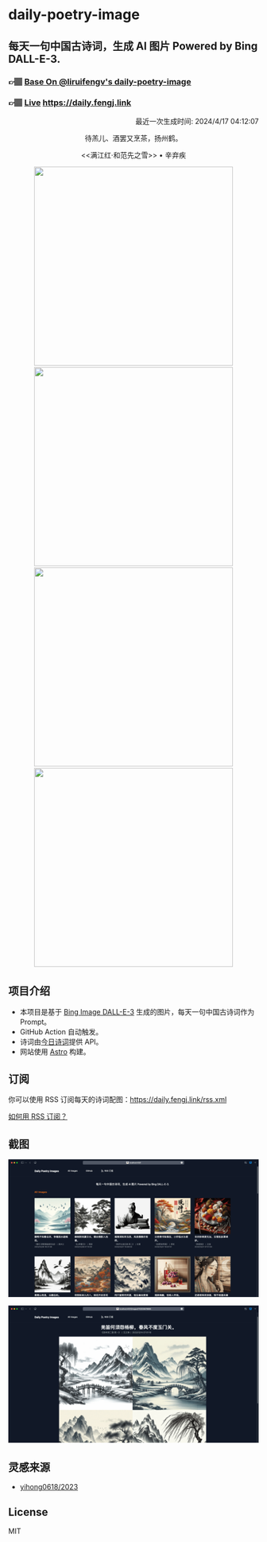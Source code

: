 
# daily-poetry-image

## 每天一句中国古诗词，生成 AI 图片 Powered by Bing DALL-E-3.

### 👉🏽 [Base On @liruifengv's daily-poetry-image](https://github.com/liruifengv/daily-poetry-image)

### 👉🏽 [Live](https://daily.fengj.link) https://daily.fengj.link

<p align="right">
  最近一次生成时间: 2024/4/17 04:12:07
</p>
<p align="center">
待羔儿、酒罢又烹茶，扬州鹤。
</p>
<p align="center">
<<满江红·和范先之雪>> • 辛弃疾
</p>
<p align="center">
<img src="https://tse2.mm.bing.net/th/id/OIG4.aN1fTAew_.twTS2vYDtU" height="400" width="400" />
<img src="https://tse1.mm.bing.net/th/id/OIG4.H5RKQ8UjXBGNuwq6YvoM" height="400" width="400" />
<img src="https://tse4.mm.bing.net/th/id/OIG4.tI3Bas1sHMrM01medP3x" height="400" width="400" />
<img src="https://tse3.mm.bing.net/th/id/OIG4.9f5Rt5mEaQjot7FELvOJ" height="400" width="400" />
</p>

## 项目介绍

-   本项目是基于 [Bing Image DALL-E-3](https://www.bing.com/images/create) 生成的图片，每天一句中国古诗词作为 Prompt。
-   GitHub Action 自动触发。
-   诗词由[今日诗词](https://www.jinrishici.com/)提供 API。
-   网站使用 [Astro](https://astro.build) 构建。

## 订阅

你可以使用 RSS 订阅每天的诗词配图：https://daily.fengj.link/rss.xml

[如何用 RSS 订阅？](https://zhuanlan.zhihu.com/p/55026716)

## 截图

![图片列表](./screenshots/Snipaste_2023-12-28_21-00-26.png)

![图片详情](./screenshots/Snipaste_2023-12-28_21-00-53.png)

## 灵感来源

-   [yihong0618/2023](https://github.com/yihong0618/2023)

## License

MIT
